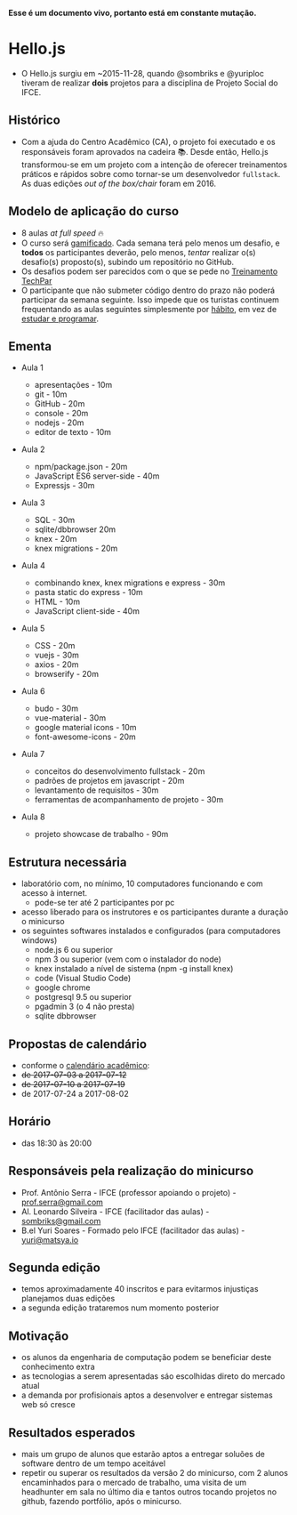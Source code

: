 **Esse é um documento vivo, portanto está em constante mutação.**

# Hello.js

- O Hello.js surgiu em ~2015-11-28, quando @sombriks e @yuriploc tiveram de realizar **dois** projetos para a disciplina de Projeto Social do IFCE.

## Histórico

- Com a ajuda do Centro Acadêmico (CA), o projeto foi executado e os responsáveis foram aprovados na cadeira :books:. Desde então, Hello.js transformou-se em um projeto com a intenção de oferecer treinamentos práticos e rápidos sobre como tornar-se um desenvolvedor `fullstack`. As duas edições _out of the box/chair_ foram em 2016.

## Modelo de aplicação do curso

- 8 aulas _at full speed_ :fire:
- O curso será [gamificado](https://en.wikipedia.org/wiki/Gamification). Cada semana terá pelo menos um desafio, e **todos** os participantes deverão, pelo menos, _tentar_ realizar o(s) desafio(s) proposto(s), subindo um repositório no GitHub.
- Os desafios podem ser parecidos com o que se pede no [Treinamento TechPar](https://gist.github.com/sombriks/82d4b9b41b1281b392ac32fac4fbba61)
- O participante que não submeter código dentro do prazo não poderá participar da semana seguinte. Isso impede que os turistas continuem frequentando as aulas seguintes simplesmente por [hábito](http://study.com/articles/20_Bad_Habits_That_Dont_Belong_in_College.html), em vez de [estudar e programar](http://www.educationcorner.com/habits-of-successful-students.html).

## Ementa

- Aula 1
  - apresentações - 10m
  - git - 10m
  - GitHub - 20m
  - console - 20m
  - nodejs - 20m
  - editor de texto - 10m

- Aula 2
  - npm/package.json - 20m
  - JavaScript ES6 server-side - 40m
  - Expressjs - 30m

- Aula 3
  - SQL - 30m
  - sqlite/dbbrowser 20m
  - knex - 20m
  - knex migrations - 20m

- Aula 4
  - combinando knex, knex migrations e express - 30m
  - pasta static do express - 10m
  - HTML - 10m
  - JavaScript client-side - 40m

- Aula 5
  - CSS - 20m
  - vuejs - 30m
  - axios - 20m
  - browserify - 20m

- Aula 6
  - budo - 30m
  - vue-material - 30m
  - google material icons - 10m
  - font-awesome-icons - 20m
 
- Aula 7
  - conceitos do desenvolvimento fullstack - 20m
  - padrões de projetos em javascript - 20m
  - levantamento de requisitos - 30m
  - ferramentas de acompanhamento de projeto - 30m

- Aula 8 
  - projeto showcase de trabalho - 90m

## Estrutura necessária

- laboratório com, no mínimo, 10 computadores funcionando e com acesso à internet. 
  - pode-se ter até 2 participantes por pc
- acesso liberado para os instrutores e os participantes durante a duração o minicurso
- os seguintes softwares instalados e configurados (para computadores windows)
  - node.js 6 ou superior
  - npm 3 ou superior (vem com o instalador do node)
  - knex instalado a nível de sistema (npm -g install knex)
  - code (Visual Studio Code)
  - google chrome
  - postgresql 9.5 ou superior
  - pgadmin 3 (o 4 não presta)
  - sqlite dbbrowser 
  
## Propostas de calendário

- conforme o [calendário acadêmico](http://ifce.edu.br/fortaleza/calendario):
- ~~de 2017-07-03 a 2017-07-12~~
- ~~de 2017-07-10 a 2017-07-19~~
- de 2017-07-24 a 2017-08-02

## Horário

- das 18:30 às 20:00

## Responsáveis pela realização do minicurso

- Prof. Antônio Serra - IFCE (professor apoiando o projeto) - prof.serra@gmail.com
- Al. Leonardo Silveira - IFCE (facilitador das aulas) - sombriks@gmail.com
- B.el Yuri Soares - Formado pelo IFCE (facilitador das aulas) - yuri@matsya.io

## Segunda edição

- temos aproximadamente 40 inscritos e para evitarmos injustiças planejamos duas edições
- a segunda edição trataremos num momento posterior

## Motivação

- os alunos da engenharia de computação podem se beneficiar deste conhecimento extra
- as tecnologias a serem apresentadas sáo escolhidas direto do mercado atual
- a demanda por profisionais aptos a desenvolver e entregar sistemas web só cresce

## Resultados esperados

- mais um grupo de alunos que estarão aptos a entregar soluões de software dentro de um tempo aceitável
- repetir ou superar os resultados da versão 2 do minicurso, com 2 alunos encaminhados para o mercado de trabalho, uma visita de um headhunter em sala no último dia e tantos outros tocando projetos no github, fazendo portfólio, após o minicurso.
